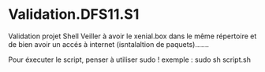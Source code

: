 # Validation.DFS11.S1
Validation projet Shell
Veiller à avoir le xenial.box dans le même répertoire et de bien avoir un accés à internet (isntalaltion de paquets).......



Pour éxecuter le script, penser à utiliser sudo !
exemple :
sudo sh script.sh
